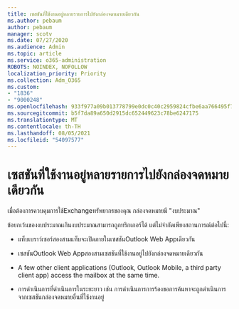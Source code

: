 ```yaml
---
title: เซสชันที่ใช้งานอยู่หลายรายการไปยังกล่องจดหมายเดียวกัน
ms.author: pebaum
author: pebaum
manager: scotv
ms.date: 07/27/2020
ms.audience: Admin
ms.topic: article
ms.service: o365-administration
ROBOTS: NOINDEX, NOFOLLOW
localization_priority: Priority
ms.collection: Adm_O365
ms.custom:
- "1836"
- "9000248"
ms.openlocfilehash: 933f977a09b013778799e0dc0c40c2959824cfbe6aa766495f7d1e1aab242878
ms.sourcegitcommit: b5f7da89a650d2915dc652449623c78be6247175
ms.translationtype: MT
ms.contentlocale: th-TH
ms.lasthandoff: 08/05/2021
ms.locfileid: "54097577"
---
```

# <a name="multiple-active-sessions-to-the-same-mailbox"></a>เซสชันที่ใช้งานอยู่หลายรายการไปยังกล่องจดหมายเดียวกัน

เมื่อต้องการควบคุมการใช้Exchangeทรัพยากรของคุณ กล่องจดหมายมี "งบประมาณ"

ข้อยกเว้นของงบประมาณเกินงบประมาณสามารถถูกทริกเกอร์ได้ แต่ไม่จํากัดเพียงสถานการณ์ต่อไปนี้:

- แท็บเบราว์เซอร์สองสามแท็บจะเปิดภายในเซสชันOutlook Web Appเดียวกัน

- เซสชันOutlook Web Appสองสามเซสชันที่ใช้งานอยู่ไปยังกล่องจดหมายเดียวกัน

- A few other client applications (Outlook, Outlook Mobile, a third party client app) access the mailbox at the same time.

- การดําเนินการที่ดําเนินการในระยะยาว เช่น การดําเนินการการร้องขอการค้นหาจะถูกดําเนินการจากเซสชันกล่องจดหมายอื่นที่ใช้งานอยู่

